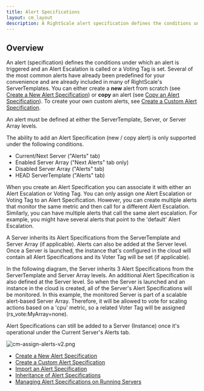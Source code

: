```yaml
---
title: Alert Specifications
layout: cm_layout
description: A RightScale alert specification defines the conditions under which an alert is triggered and an Alert Escalation is called or a Voting Tag is set.
---
```


## Overview

An alert (specification) defines the conditions under which an alert is triggered and an Alert Escalation is called or a Voting Tag is set. Several of the most common alerts have already been predefined for your convenience and are already included in many of RightScale's ServerTemplates. You can either create a **new** alert from scratch (see [Create a New Alert Specification](/cm/rs101/create_a_new_alert_specification.html)) or **copy** an alert (see [Copy an Alert Specification](/cm/rs101/import_an_alert_specification.html)). To create your own custom alerts, see [Create a Custom Alert Specification](/cm/rs101/create_a_custom_alert_specification.html).

An alert must be defined at either the ServerTemplate, Server, or Server Array levels.

The ability to add an Alert Specification (new / copy alert) is only supported under the following conditions.

* Current/Next Server ("Alerts" tab)
* Enabled Server Array ("Next Alerts" tab only)
* Disabled Server Array ("Alerts" tab)
* HEAD ServerTemplate ("Alerts" tab)

When you create an Alert Specification you can associate it with either an Alert Escalation or Voting Tag. You can only assign one Alert Escalation or Voting Tag to an Alert Specification. However, you can create multiple alerts that monitor the same metric and then call for a different Alert Escalation. Similarly, you can have multiple alerts that call the same alert escalation. For example, you might have several alerts that point to the 'default' Alert Escalation.

A Server inherits its Alert Specifications from the ServerTemplate and Server Array (if applicable). Alerts can also be added at the Server level. Once a Server is launched, the instance that's configured in the cloud will contain all Alert Specifications and its Voter Tag will be set (if applicable).

In the following diagram, the Server inherits 3 Alert Specifications from the ServerTemplate and Server Array levels. An additional Alert Specification is also defined at the Server level. So when the Server is launched and an instance in the cloud is created, all of the Server's Alert Specifications will be monitored. In this example, the monitored Server is part of a scalable alert-based Server Array. Therefore, it will be allowed to vote for scaling actions based on a 'cpu' metric, so a related Voter Tag will be assigned (rs\_vote:MyArray=none).

Alert Specifications can still be added to a Server (Instance) once it's operational under the Current Server's Alerts tab.

![cm-assign-alerts-v2.png](/img/cm-assign-alerts-v2.png)

* [Create a New Alert Specification](/cm/rs101/create_a_new_alert_specification.html)
* [Create a Custom Alert Specification](/cm/rs101/create_a_custom_alert_specification.html)
* [Import an Alert Specification](/cm/rs101/import_an_alert_specification.html)
* [Inheritance of Alert Specifications](/cm/rs101/inheritance_of_alert_specifications.html)
* [Managing Alert Specifications on Running Servers](/cm/rs101/managing_alert_specifications_on_running_servers.html)
